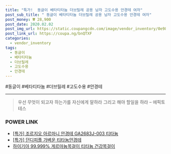 ```yaml
--- 
title: "특가!  동글이 베타티타늄 더브릴레 공용 남자 고도수용 안경테 여자" 
post_sub_title: " 동글이 베타티타늄 더브릴레 공용 남자 고도수용 안경테 여자" 
post_money: ₩ 28,900 
post_date: 2020.02.02 
post_img_url: https://static.coupangcdn.com/image/vendor_inventory/0e98/c33a0fc29ab6d67544cb0b6f1b59bc3f2db59d8890c2b207f180ed49058b.jpg 
post_link_url: https://coupa.ng/bnQTXF 
categories: 
  - vendor_inventory 
tags: 
  - 동글이 
  - 베타티타늄 
  - 더브릴레 
  - 고도수용 
  - 안경테 
--- 
```

  #동글이 #베타티타늄 #더브릴레 #고도수용 #안경테 
<hr> 

> 우선 무엇이 되고자 하는가를 자신에게 말하라 그리고 해야 할일을 하라 – 에픽토테스 


### POWER LINK

* <a href="https://blog.naver.com/sakai111/221792386597" target="_blank">[특가] 조르지오 아르마니 안경테 GA2683J-003 티타늄</a>
* <a href="https://blog.naver.com/an0733/221792637174" target="_blank">[특가] 던디피플 가벼운 티타늄안경테</a>
* <a href="https://blog.naver.com/fasyy4321/221790572413" target="_blank">하이기아 99.999% 게르마늄목걸이 티타늄 건강목걸이</a>
